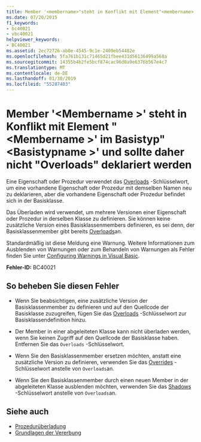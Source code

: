 ```yaml
---
title: Member '<membername>"steht in Konflikt mit Element"<membername>'im Basistyp"<basetypename>" und sollte daher nicht "Overloads" deklariert werden
ms.date: 07/20/2015
f1_keywords:
- bc40021
- vbc40021
helpviewer_keywords:
- BC40021
ms.assetid: 2ec72726-ab0e-4545-9c1e-2409eb54482e
ms.openlocfilehash: 5fa761b131c71465d21fbee431d56136499a568a
ms.sourcegitcommit: 14355b4b2fe5bcf874cac96d0a9e6376b567e4c7
ms.translationtype: MT
ms.contentlocale: de-DE
ms.lasthandoff: 01/30/2019
ms.locfileid: "55287403"
---
```

# <a name="member-membername-conflicts-with-member-membername-in-the-base-type-basetypename-and-so-should-not-be-declared-overloads"></a>Member '\<Membername >' steht in Konflikt mit Element "\<Membername >' im Basistyp"\<Basistypname >' und sollte daher nicht "Overloads" deklariert werden
Eine Eigenschaft oder Prozedur verwendet das [Overloads](../../visual-basic/language-reference/modifiers/overloads.md) -Schlüsselwort, um eine vorhandene Eigenschaft oder Prozedur mit demselben Namen neu zu deklarieren, aber die vorhandene Eigenschaft oder Prozedur befindet sich in der Basisklasse.  
  
 Das Überladen wird verwendet, um mehrere Versionen einer Eigenschaft oder Prozedur in derselben Klasse zu definieren. Sie können keine zusätzliche Version eines Basisklassenmembers definieren, es sei denn, der Basisklassenmember gibt bereits [Overloads](../../visual-basic/language-reference/modifiers/overloads.md)an.  
  
 Standardmäßig ist diese Meldung eine Warnung. Weitere Informationen zum Ausblenden von Warnungen oder zum Behandeln von Warnungen als Fehler finden Sie unter [Configuring Warnings in Visual Basic](/visualstudio/ide/configuring-warnings-in-visual-basic).  
  
 **Fehler-ID:** BC40021  
  
## <a name="to-correct-this-error"></a>So beheben Sie diesen Fehler  
  
-   Wenn Sie beabsichtigen, eine zusätzliche Version der Basisklassenmember zu definieren und auf den Quellcode der Basisklasse zuzugreifen, fügen Sie das [Overloads](../../visual-basic/language-reference/modifiers/overloads.md) -Schlüsselwort zur Basisklassendefinition hinzu.  
  
-   Der Member in einer abgeleiteten Klasse kann nicht überladen werden, wenn Sie keinen Zugriff auf den Quellcode der Basisklasse haben. Entfernen Sie das `Overloads` -Schlüsselwort.  
  
-   Wenn Sie den Basisklassenmember ersetzen möchten, anstatt eine zusätzliche Version zu definieren, verwenden Sie das [Overrides](../../visual-basic/language-reference/modifiers/overrides.md) -Schlüsselwort anstelle von `Overloads`an.  
  
-   Wenn Sie den Basisklassenmember durch einen neuen Member in der abgeleiteten Klasse ausblenden möchten, verwenden Sie das [Shadows](../../visual-basic/language-reference/modifiers/shadows.md) -Schlüsselwort anstelle von `Overloads`an.  
  
## <a name="see-also"></a>Siehe auch
- [Prozedurüberladung](../../visual-basic/programming-guide/language-features/procedures/procedure-overloading.md)
- [Grundlagen der Vererbung](../../visual-basic/programming-guide/language-features/objects-and-classes/inheritance-basics.md)
